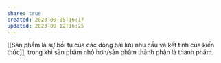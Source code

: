 ```yaml
---
share: true
created: 2023-09-05T16:17
updated: 2023-09-12T16:25
---
```

[[Sản phẩm là sự bồi tụ của các dòng hải lưu nhu cầu và kết tinh của kiến thức]], trong khi sản phẩm nhỏ hơn/sản phẩm thành phần là thành phẩm.